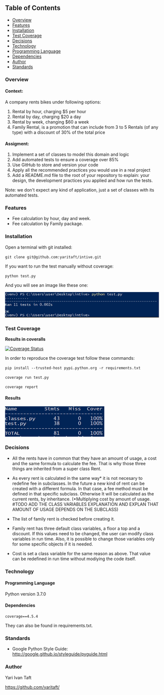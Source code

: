 ## Table of Contents

- [Overview](#Overview)
- [Features](#Features)
- [Installation](#Installation)
- [Test Coverage](#test-coverage)
- [Decisions](#Decisions)
- [Technology](#Technology)
- [Programming Language](#programming-language)
- [Dependencies](#Dependencies)
- [Author](#Author)
- [Standards](#Standards)

### Overview

#### Context:

A company rents bikes under following options: 

1. Rental by hour, charging $5 per hour 
2. Rental by day, charging $20 a day 
3. Rental by week, changing $60 a week 
4. Family Rental, is a promotion that can include from 3 to 5 Rentals (of any type) with a discount of 30% of the total price 

#### Assigment: 
1. Implement a set of classes to model this domain and logic 
2. Add automated tests to ensure a coverage over 85% 
3. Use GitHub to store and version your code 
4. Apply all the recommended practices you would use in a real project 
5. Add a README.md file to the root of your repository to explain: your design, the development practices you applied and how run the tests. 

Note: we don't expect any kind of application, just a set of classes with its automated tests. 


### Features

- Fee calculation by hour, day and week.
- Fee calculation by Family package.

### Installation

Open a terminal with git installed:

`git clone git@github.com:yaritaft/intive.git `

If you want to run the test manually without coverage:

`python test.py`

And you will see an image like these one:

![](https://github.com/yaritaft/intive/blob/master/images/test_manually.PNG)

### Test Coverage

**Results in coveralls**

[![Coverage Status](https://coveralls.io/repos/github/yaritaft/intive/badge.svg)](https://coveralls.io/github/yaritaft/intive)

In order to reproduce the coverage test follow these commands:

`pip install --trusted-host pypi.python.org -r requirements.txt`

`coverage run test.py`

`coverage report`

#### Results

![](https://github.com/yaritaft/intive/blob/master/images/coverage_report.PNG)


### Decisions

- All the rents have in common that they have an amount of usage, a cost and the same formula to calculate the fee. That is why those three things are inherited from a super class Rent.

- As every rent is calculated in the same way* it is not necesary to redefine fee in subclasses. In the future a new kind of rent can be created with a different formula. In that case, a fee method must be defined in that specific subclass. Otherwise It will be calculated as the current rents, by inheritance. (*Multiplying cost by amount of usage. #TODO ADD THE CLASS VARIABLES EXPLANATION AND EXPLAN THAT AMOUNT OF USAGE DEPENDS ON THE SUBCLASS)

- The list of family rent is checked before creating it.

- Family rent has three default class variables, a floor a top and a discount. If this values need to be changed, the user can modify class variables in run time. Also, it is possible to change those variables only for some specific objects if it is needed.

- Cost is set a class variable for the same reason as above. That value can be redefined in run time without modiying the code itself.

### Technology

#### Programming Language

Python version 3.7.0

#### Dependencies 
`coverage==4.5.4`

They can also be found in requirements.txt.

### Standards

- Google Python Style Guide: http://google.github.io/styleguide/pyguide.html


### Author
Yari Ivan Taft

https://github.com/yaritaft/